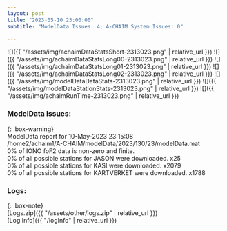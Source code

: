 ```yaml
---
layout: post
title: "2023-05-10 23:00:00"
subtitle: "ModelData Issues: 4; A-CHAIM System Issues: 0"

---
```


![]({{ "/assets/img/achaimDataStatsShort-2313023.png" | relative_url }})
![]({{ "/assets/img/achaimDataStatsLong00-2313023.png" | relative_url }})
![]({{ "/assets/img/achaimDataStatsLong01-2313023.png" | relative_url }})
![]({{ "/assets/img/achaimDataStatsLong02-2313023.png" | relative_url }})
![]({{ "/assets/img/modelDataDataStats-2313023.png" | relative_url }})
![]({{ "/assets/img/modelDataStationStats-2313023.png" | relative_url }})
![]({{ "/assets/img/achaimRunTime-2313023.png" | relative_url }})


### ModelData Issues:  
  
{: .box-warning}  
 ModelData report for 10-May-2023 23:15:08   
 /home2/achaim1/A-CHAIM/modelData/2023/130/23/modelData.mat   
 0% of IONO foF2 data is non-zero and finite.   
 0% of all possible stations for JASON were downloaded. x25   
 0% of all possible stations for KASI were downloaded. x2079   
 0% of all possible stations for KARTVERKET were downloaded. x1788   
  


### Logs:  
  
{: .box-note}  
[Logs.zip]({{ "/assets/other/logs.zip" | relative_url }})  
[Log Info]({{ "/logInfo" | relative_url }})  
